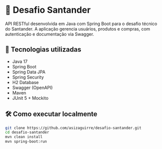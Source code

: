 # 💼 Desafio Santander

API RESTful desenvolvida em Java com Spring Boot para o desafio técnico do Santander. A aplicação gerencia usuários, produtos e compras, com autenticação e documentação via Swagger.

## 🚀 Tecnologias utilizadas

- Java 17
- Spring Boot
- Spring Data JPA
- Spring Security
- H2 Database
- Swagger (OpenAPI)
- Maven
- JUnit 5 + Mockito

## 🛠️ Como executar localmente

```bash
git clone https://github.com/asizaguirre/desafio-santander.git
cd desafio-santander
mvn clean install
mvn spring-boot:run
